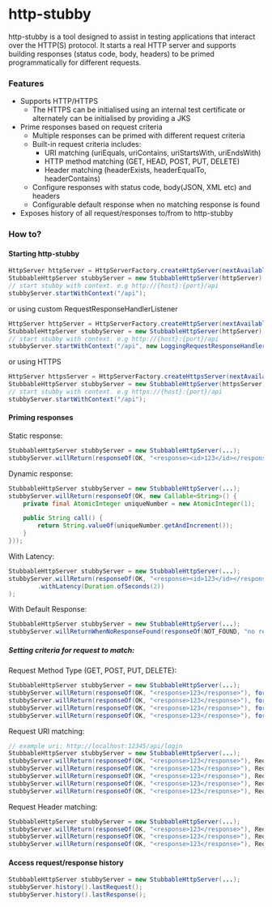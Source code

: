 # http-stubby #

http-stubby is a tool designed to assist in testing applications that
interact over the HTTP(S) protocol. It starts a real HTTP server and supports building
responses (status code, body, headers) to be primed programmatically for different requests.


### Features ###

* Supports HTTP/HTTPS
  * The HTTPS can be initialised using an internal test certificate or alternately can be initialised by providing a JKS
* Prime responses based on request criteria
  * Multiple responses can be primed with different request criteria
  * Built-in request criteria includes: 
    * URI matching (uriEquals, uriContains, uriStartsWith, uriEndsWith)
    * HTTP method matching (GET, HEAD, POST, PUT, DELETE)
    * Header matching (headerExists, headerEqualTo, headerContains)
  * Configure responses with status code, body(JSON, XML etc) and headers
  * Configurable default response when no matching response is found
* Exposes history of all request/responses to/from to http-stubby
  
  
### How to? ###

#### Starting http-stubby ####
```java 
HttpServer httpServer = HttpServerFactory.createHttpServer(nextAvailablePortNumber());
StubbableHttpServer stubbyServer = new StubbableHttpServer(httpServer);
// start stubby with context. e.g http://{host}:{port}/api
stubbyServer.startWithContext("/api");
```

or using custom RequestResponseHandlerListener
```java 
HttpServer httpServer = HttpServerFactory.createHttpServer(nextAvailablePortNumber());
StubbableHttpServer stubbyServer = new StubbableHttpServer(httpServer);
// start stubby with context. e.g http://{host}:{port}/api
stubbyServer.startWithContext("/api", new LoggingRequestResponseHandlerListener());
```

or using HTTPS
```java 
HttpServer httpsServer = HttpServerFactory.createHttpsServer(nextAvailablePortNumber());
StubbableHttpServer stubbyServer = new StubbableHttpServer(httpsServer);
// start stubby with context. e.g https://{host}:{port}/api
stubbyServer.startWithContext("/api");
```



#### Priming responses ####

Static response:
```java
StubbableHttpServer stubbyServer = new StubbableHttpServer(...);
stubbyServer.willReturn(responseOf(OK, "<response><id>123</id></response>"));
```

Dynamic response:
```java
StubbableHttpServer stubbyServer = new StubbableHttpServer(...);
stubbyServer.willReturn(responseOf(OK, new Callable<String>() {
    private final AtomicInteger uniqueNumber = new AtomicInteger(1);

    public String call() {
        return String.valueOf(uniqueNumber.getAndIncrement());
    }
}));
```

With Latency:
```java
StubbableHttpServer stubbyServer = new StubbableHttpServer(...);
stubbyServer.willReturn(responseOf(OK, "<response><id>123</id></response>")
        .withLatency(Duration.ofSeconds(2))
);
```

With Default Response:
```java
StubbableHttpServer stubbyServer = new StubbableHttpServer(...);
stubbyServer.willReturnWhenNoResponseFound(responseOf(NOT_FOUND, "no responses match"));
```


##### Setting criteria for request to match: #####

Request Method Type (GET, POST, PUT, DELETE):
```java
StubbableHttpServer stubbyServer = new StubbableHttpServer(...);
stubbyServer.willReturn(responseOf(OK, "<response>123</response>"), forAGetRequest());
stubbyServer.willReturn(responseOf(OK, "<response>123</response>"), forAPostRequest());
stubbyServer.willReturn(responseOf(OK, "<response>123</response>"), forAPutRequest());
stubbyServer.willReturn(responseOf(OK, "<response>123</response>"), forADeleteRequest());
```

Request URI matching:
```java
// example uri: http://localhost:12345/api/login
StubbableHttpServer stubbyServer = new StubbableHttpServer(...);
stubbyServer.willReturn(responseOf(OK, "<response>123</response>"), RequestUriMatcher.uriEqualTo("http://localhost:12345/api/login"));
stubbyServer.willReturn(responseOf(OK, "<response>123</response>"), RequestUriMatcher.uriEqualToIgnoringCase("http://LOCALHOST:12345/API/login"));
stubbyServer.willReturn(responseOf(OK, "<response>123</response>"), RequestUriMatcher.uriStartsWith("http://localhost:12345/api"));
stubbyServer.willReturn(responseOf(OK, "<response>123</response>"), RequestUriMatcher.uriEndsWith("login"));
stubbyServer.willReturn(responseOf(OK, "<response>123</response>"), RequestUriMatcher.uriContains("api"));
```

Request Header matching:
```java
StubbableHttpServer stubbyServer = new StubbableHttpServer(...);
stubbyServer.willReturn(responseOf(OK, "<response>123</response>"), RequestHeaderMatcher.requestHeaderContains("Authorization", "123abc"));
stubbyServer.willReturn(responseOf(OK, "<response>123</response>"), RequestHeaderExistsMatcher.requestHeaderExists("Authorization"));
stubbyServer.willReturn(responseOf(OK, "<response>123</response>"), RequestHeaderExistsMatcher.requestHeaderDoesNotExist("Security-Header"));
```

#### Access request/response history ####
```java 
StubbableHttpServer stubbyServer = new StubbableHttpServer(...);
stubbyServer.history().lastRequest();
stubbyServer.history().lastResponse();
```

  
